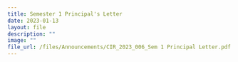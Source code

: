 ```yaml
---
title: Semester 1 Principal's Letter
date: 2023-01-13
layout: file
description: ""
image: ""
file_url: /files/Announcements/CIR_2023_006_Sem 1 Principal Letter.pdf
---
```

